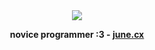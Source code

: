 <div align="center">
  <img src="https://lanyard-profile-readme.vercel.app/api/1115487006068310108">
  <p><b>novice programmer :3 - <a href="https://june.cx">june.cx</a></b>
</div>
